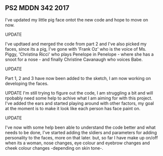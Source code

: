 ## PS2 MDDN 342 2017

I've updated my little pig face ontot the new code and hope to move on now.

UPDATE

I've updtaed and merged the code from part 2 and I've also picked my faces, since its a pig, I've gone with 'Frank Oz' who is the voice of Ms. Piggy, 'Christina Ricci' who plays Penelope in Penelope - where she has a snoot for a nose - and finally Christine Cavanaugh who voices Babe.


UPDATE

Part 1, 2 and 3 have now been added to the sketch, I am now working on developing the faces.

UPDATE I'm still trying to figure out the code, I am struggling a bit and will rpobably need some help to achive what I am aiming for with this project. I've added the ears and started playing around with other factors, my goal at the moment is to make it look like each person has face paint on.

UPDATE

I've now with some help been able to understand the code better and what needs to be done, I've started adding the sldiers and parameters for adding personality to the faces, more on that later. but, so far I have make up on/off when its a woman, nose changes, eye colour and eyebrow changes and cheek colour changes -depending on skin tone-.